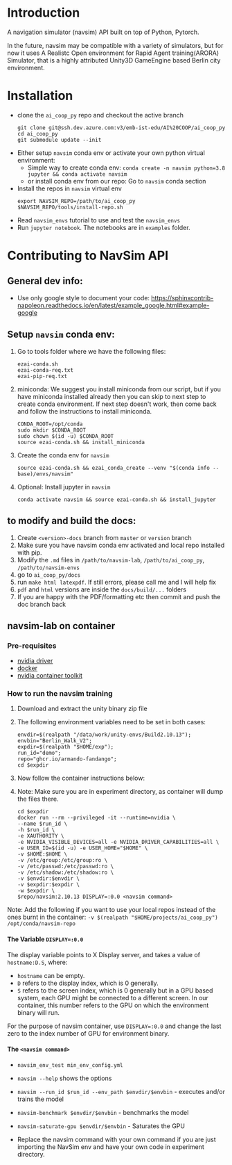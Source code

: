 # Introduction 
A navigation simulator (navsim) API built on top of Python, Pytorch.

In the future, navsim may be compatible with a variety of simulators, but for now it uses A Realistc Open environment for Rapid Agent training(ARORA) Simulator, that is a highly attributed Unity3D GameEngine based Berlin city environment.

# Installation

* clone the `ai_coop_py` repo and checkout the active branch
  ```
  git clone git@ssh.dev.azure.com:v3/emb-ist-edu/AI%20COOP/ai_coop_py
  cd ai_coop_py
  git submodule update --init
  ```
* Either setup `navsim` conda env or activate your own python virtual environment:
  * Simple way to create conda env: `conda create -n navsim python=3.8 jupyter && conda activate navsim`
  * or install conda env from our repo: Go to `navsim` conda section
* Install the repos in `navsim` virtual env
  ```
  export NAVSIM_REPO=/path/to/ai_coop_py
  $NAVSIM_REPO/tools/install-repo.sh
  ```
* Read `navsim_envs` tutorial to use and test the `navsim_envs`
* Run `jupyter notebook`. The notebooks are in `examples` folder.

# Contributing to NavSim API

## General dev info:
* Use only google style to document your code:
  https://sphinxcontrib-napoleon.readthedocs.io/en/latest/example_google.html#example-google

## Setup `navsim` conda env:
1. Go to tools folder where we have the following files:
    ```
    ezai-conda.sh
    ezai-conda-req.txt
    ezai-pip-req.txt
    ```
3. miniconda: We suggest you install miniconda from our script, but if you have
   miniconda installed already then you can skip to next step to create conda
   environment. If next step doesn't work, then come back and follow the
   instructions to install miniconda.
    ```
    CONDA_ROOT=/opt/conda
    sudo mkdir $CONDA_ROOT
    sudo chown $(id -u) $CONDA_ROOT
    source ezai-conda.sh && install_miniconda
    ```
4. Create the conda env for `navsim`
    ```
    source ezai-conda.sh && ezai_conda_create --venv "$(conda info --base)/envs/navsim"
    ```
5. Optional: Install jupyter in `navsim`
    ```
    conda activate navsim && source ezai-conda.sh && install_jupyter
    ```
   
## to modify and build the docs:

1. Create `<version>-docs` branch from `master` or `version` branch
2. Make sure you have navsim conda env activated and local repo installed with pip.
3. Modify the `.md` files in `/path/to/navsim-lab`, `/path/to/ai_coop_py`, `/path/to/navsim-envs`
4. go to `ai_coop_py/docs`
5. run `make html latexpdf`. If still errors, please call me and I will help fix
6. `pdf` and `html` versions are inside the `docs/build/...` folders
7. If you are happy with the PDF/formatting etc then commit and push the doc branch back

## navsim-lab on container

### Pre-requisites

* [nvidia driver](https://github.com/NVIDIA/nvidia-docker/wiki/Frequently-Asked-Questions#how-do-i-install-the-nvidia-driver)
* [docker](https://docs.docker.com/get-docker/)
* [nvidia container toolkit](https://github.com/NVIDIA/nvidia-docker)

### How to run the navsim training

1. Download and extract the unity binary zip file
2. The following environment variables need to be set in both cases:
   ```shell
   envdir=$(realpath "/data/work/unity-envs/Build2.10.13");
   envbin="Berlin_Walk_V2"; 
   expdir=$(realpath "$HOME/exp"); 
   run_id="demo"; 
   repo="ghcr.io/armando-fandango";
   cd $expdir
   ```
3. Now follow the container instructions below:

4. Note: Make sure you are in experiment directory, as container will dump the files there.
   ```shell
   cd $expdir
   docker run --rm --privileged -it --runtime=nvidia \
   --name $run_id \
   -h $run_id \
   -e XAUTHORITY \
   -e NVIDIA_VISIBLE_DEVICES=all -e NVIDIA_DRIVER_CAPABILITIES=all \
   -e USER_ID=$(id -u) -e USER_HOME="$HOME" \
   -v $HOME:$HOME \
   -v /etc/group:/etc/group:ro \
   -v /etc/passwd:/etc/passwd:ro \
   -v /etc/shadow:/etc/shadow:ro \
   -v $envdir:$envdir \
   -v $expdir:$expdir \
   -w $expdir \
   $repo/navsim:2.10.13 DISPLAY=:0.0 <navsim command>
   ```
Note: Add the following if you want to use your local repos instead of the ones burnt in the container:
`-v $(realpath "$HOME/projects/ai_coop_py") /opt/conda/navsim-repo`

#### The Variable `DISPLAY=:0.0`
The display variable points to X Display server, and takes a value of `hostname:D.S`, where:
* `hostname` can be empty.
* `D` refers to the display index, which is 0 generally.
* `S` refers to the screen index, which is 0 generally but in a GPU based
  system, each GPU might be connected to a different screen.
  In our container, this number refers to the GPU on which the environment
  binary will run.

For the purpose of navsim container, use `DISPLAY=:0.0` and change the last
zero to the index number of GPU for environment binary.


#### The `<navsim command>`

* `navsim_env_test min_env_config.yml`
* `navsim --help` shows the options
* `navsim --run_id $run_id --env_path $envdir/$envbin` - executes and/or trains the model
* `navsim-benchmark $envdir/$envbin` - benchmarks the model
* `navsim-saturate-gpu $envdir/$envbin` - Saturates the GPU

* Replace the navsim command with your own command if you are just importing
  the NavSim env and have your own code in experiment directory.


